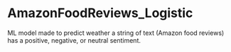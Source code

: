 # AmazonFoodReviews_Logistic
ML model made to predict weather a string of text (Amazon food reviews) has a positive, negative, or neutral sentiment.
